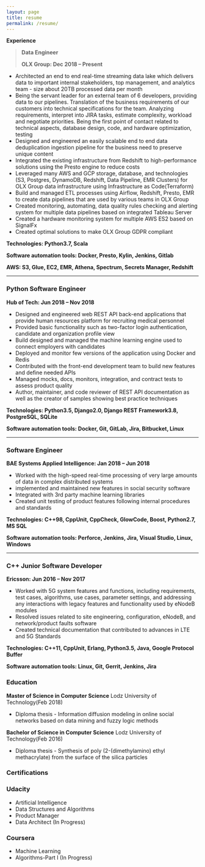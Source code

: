 ```yaml
---
layout: page
title: resume
permalink: /resume/
---
```

**Experience**

> **Data Engineer**
>
> **OLX Group: Dec 2018 – Present**
* Architected an end to end real-time streaming data lake which delivers data to important internal stakeholders, top management, and analytics team - size about 20TB processed data per month
* Being the servant leader for an external team of 6 developers, providing data to our pipelines. Translation of the business requirements of our customers into technical specifications for the team. Analyzing requirements, interpret into JIRA tasks, estimate complexity, workload and negotiate priorities. Being the first point of contact related to technical aspects, database design, code, and hardware optimization, testing
* Designed and engineered an easily scalable end to end data deduplication ingestion pipeline for the business need to preserve unique content
* Integrated the existing infrastructure from Redshift to high-performance solutions using the Presto engine to reduce costs
* Leveraged many AWS and GCP storage, database, and technologies (S3, Postgres, DynamoDB, Redshift, Data Pipeline, EMR Clusters) for OLX Group data infrastructure using Infrastructure as Code(Terraform)
* Build and managed ETL processes using Airflow, Redshift, Presto, EMR to create data pipelines that are used by various teams in OLX Group
* Created monitoring, automating, data quality rules checking and alerting system for multiple data pipelines based on integrated Tableau Server
* Created a hardware monitoring system for multiple AWS ES2 based on SignalFx
* Created optimal solutions to make OLX Group GDPR compliant
  
**Technologies: Python3.7, Scala**

**Software automation tools: Docker, Presto, Kylin, Jenkins, Gitlab**

**AWS: S3, Glue, EC2, EMR, Athena, Spectrum, Secrets Manager, Redshift**

-----
### Python Software Engineer
**Hub of Tech: Jun 2018 – Nov 2018**
* Designed and engineered web REST API back-end applications that provide human resources platform for recruiting medical personnel
* Provided basic functionality such as two-factor login authentication, candidate and organization profile view
* Build designed and managed the machine learning engine used to connect employers with candidates
* Deployed and monitor few versions of the application using Docker and Redis
* Contributed with the front-end development team to build new features and define needed APIs
* Managed mocks, docs, monitors, integration, and contract tests to assess product quality
* Author, maintainer, and code reviewer of REST API documentation as well as the creator of samples showing best practice techniques
  
**Technologies: Python3.5, Django2.0, Django REST Framework3.8, PostgreSQL, SQLite**

**Software automation tools: Docker, Git, GitLab, Jira, Bitbucket, Linux**

------
### Software Engineer
**BAE Systems Applied Intelligence: Jan 2018 – Jun 2018**

* Worked with the high-speed real-time processing of very large amounts of data in complex distributed systems
* implemented and maintained new features in social security software
* Integrated with 3rd party machine learning libraries
* Created unit testing of product features following internal procedures and standards

**Technologies: C++98, CppUnit, CppCheck, GlowCode, Boost, Python2.7, MS SQL**

**Software automation tools: Perforce, Jenkins, Jira, Visual Studio, Linux, Windows**

------
### C++ Junior Software Developer
**Ericsson: Jun 2016 – Nov 2017**

* Worked with 5G system features and functions, including requirements, test cases, algorithms, use cases, parameter settings, and addressing any interactions with legacy features and functionality used by eNodeB modules
* Resolved issues related to site engineering, configuration, eNodeB, and network/product faults software
* Created technical documentation that contributed to advances in LTE and 5G Standards

**Technologies: C++11, CppUnit, Erlang, Python3.5, Java, Google Protocol Buffer**

**Software automation tools: Linux, Git, Gerrit, Jenkins, Jira**

###  Education
**Master of Science in Computer Science**
Lodz University of Technology(Feb 2018)
* Diploma thesis - Information diffusion modeling in online social networks based on data mining and fuzzy logic methods

**Bachelor of Science in Computer Science**
Lodz University of Technology(Feb 2016)
* Diploma thesis - Synthesis of poly (2-(dimethylamino) ethyl methacrylate) from the surface of the silica particles



### Certifications
### Udacity
* Artificial Intelligence
* Data Structures and Algorithms
* Product Manager 
* Data Architect (In Progress)

### Coursera
* Machine Learning
* Algorithms-Part I (In Progress)



